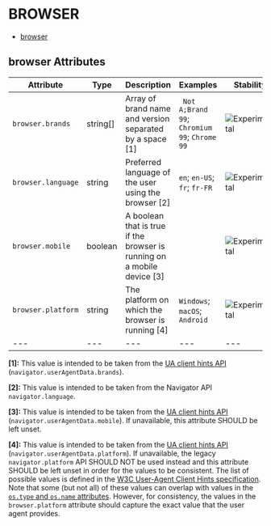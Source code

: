 
<!--- Hugo front matter used to generate the website version of this page:
--->

# BROWSER

- [browser](#browser)


## browser Attributes

| Attribute  | Type | Description  | Examples  | Stability |
|---|---|---|---|---|
| `browser.brands` | string[] | Array of brand name and version separated by a space [1] |` Not A;Brand 99`; `Chromium 99`; `Chrome 99` | ![Experimental](https://img.shields.io/badge/-experimental-blue) |
| `browser.language` | string | Preferred language of the user using the browser [2] |`en`; `en-US`; `fr`; `fr-FR` | ![Experimental](https://img.shields.io/badge/-experimental-blue) |
| `browser.mobile` | boolean | A boolean that is true if the browser is running on a mobile device [3] | | ![Experimental](https://img.shields.io/badge/-experimental-blue) |
| `browser.platform` | string | The platform on which the browser is running [4] |`Windows`; `macOS`; `Android` | ![Experimental](https://img.shields.io/badge/-experimental-blue) |
|---|---|---|---|---|

**[1]:** This value is intended to be taken from the [UA client hints API](https://wicg.github.io/ua-client-hints/#interface) (`navigator.userAgentData.brands`).

**[2]:** This value is intended to be taken from the Navigator API `navigator.language`.

**[3]:** This value is intended to be taken from the [UA client hints API](https://wicg.github.io/ua-client-hints/#interface) (`navigator.userAgentData.mobile`). If unavailable, this attribute SHOULD be left unset.

**[4]:** This value is intended to be taken from the [UA client hints API](https://wicg.github.io/ua-client-hints/#interface) (`navigator.userAgentData.platform`). If unavailable, the legacy `navigator.platform` API SHOULD NOT be used instead and this attribute SHOULD be left unset in order for the values to be consistent.
The list of possible values is defined in the [W3C User-Agent Client Hints specification](https://wicg.github.io/ua-client-hints/#sec-ch-ua-platform). Note that some (but not all) of these values can overlap with values in the [`os.type` and `os.name` attributes](./os.md). However, for consistency, the values in the `browser.platform` attribute should capture the exact value that the user agent provides.


